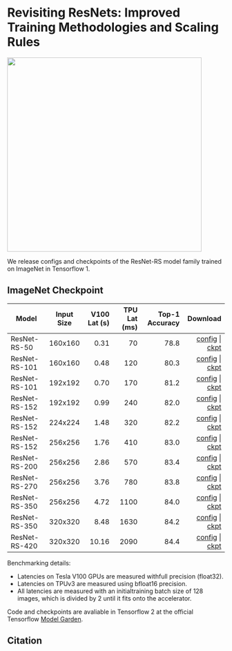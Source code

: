 # Revisiting ResNets: Improved Training Methodologies and Scaling Rules
<img src="https://storage.googleapis.com/cloud-tpu-checkpoints/resnet-rs/promo_fig.png" height="450" />

We release configs and checkpoints of the ResNet-RS model family trained on ImageNet in Tensorflow 1.

## ImageNet Checkpoint

| Model        | Input Size    | V100 Lat (s) | TPU Lat (ms)    |   Top-1 Accuracy  |   Download |
| ------------ |:-------------:| -----------:|--------:|-----------:|-----------:|
| ResNet-RS-50 | 160x160  | 0.31 | 70  | 78.8 | [config](https://github.com/tensorflow/tpu/tree/master/models/official/resnet/resnet_rs/configs/resnetrs50_i160.yaml) \| [ckpt](https://storage.googleapis.com/cloud-tpu-checkpoints/resnet-rs/resnet-rs-50-i160.tar.gz) |
| ResNet-RS-101 | 160x160 | 0.48 | 120 | 80.3 | [config](https://github.com/tensorflow/tpu/tree/master/models/official/resnet/resnet_rs/configs/resnetrs101_i160.yaml) \| [ckpt](https://storage.googleapis.com/cloud-tpu-checkpoints/resnet-rs/resnet-rs-101-i160.tar.gz) |
| ResNet-RS-101 | 192x192 | 0.70 | 170 | 81.2 | [config](https://github.com/tensorflow/tpu/tree/master/models/official/resnet/resnet_rs/configs/resnetrs101_i192.yaml) \| [ckpt](https://storage.googleapis.com/cloud-tpu-checkpoints/resnet-rs/resnet-rs-101-i192.tar.gz) |
| ResNet-RS-152 | 192x192 | 0.99 | 240 | 82.0 | [config](https://github.com/tensorflow/tpu/tree/master/models/official/resnet/resnet_rs/configs/resnetrs152_i192.yaml) \| [ckpt](https://storage.googleapis.com/cloud-tpu-checkpoints/resnet-rs/resnet-rs-152-i192.tar.gz) |
| ResNet-RS-152 | 224x224 | 1.48 | 320 | 82.2 | [config](https://github.com/tensorflow/tpu/tree/master/models/official/resnet/resnet_rs/configs/resnetrs152_i224.yaml) \| [ckpt](https://storage.googleapis.com/cloud-tpu-checkpoints/resnet-rs/resnet-rs-152-i224.tar.gz) |
| ResNet-RS-152 | 256x256 | 1.76 | 410 | 83.0 | [config](https://github.com/tensorflow/tpu/tree/master/models/official/resnet/resnet_rs/configs/resnetrs152_i256.yaml) \| [ckpt](https://storage.googleapis.com/cloud-tpu-checkpoints/resnet-rs/resnet-rs-152-i256.tar.gz) |
| ResNet-RS-200 | 256x256 | 2.86 | 570 | 83.4 | [config](https://github.com/tensorflow/tpu/tree/master/models/official/resnet/resnet_rs/configs/resnetrs200_i256.yaml) \| [ckpt](https://storage.googleapis.com/cloud-tpu-checkpoints/resnet-rs/resnet-rs-200-i256.tar.gz) |
| ResNet-RS-270 | 256x256 | 3.76 | 780 | 83.8 | [config](https://github.com/tensorflow/tpu/tree/master/models/official/resnet/resnet_rs/configs/resnetrs270_i256.yaml) \| [ckpt](https://storage.googleapis.com/cloud-tpu-checkpoints/resnet-rs/resnet-rs-270-i256.tar.gz) |
| ResNet-RS-350 | 256x256 | 4.72 | 1100| 84.0 | [config](https://github.com/tensorflow/tpu/tree/master/models/official/resnet/resnet_rs/configs/resnetrs350_i256.yaml) \| [ckpt](https://storage.googleapis.com/cloud-tpu-checkpoints/resnet-rs/resnet-rs-350-i256.tar.gz) |
| ResNet-RS-350 | 320x320 | 8.48 | 1630| 84.2 | [config](https://github.com/tensorflow/tpu/tree/master/models/official/resnet/resnet_rs/configs/resnetrs350_i320.yaml) \| [ckpt](https://storage.googleapis.com/cloud-tpu-checkpoints/resnet-rs/resnet-rs-350-i320.tar.gz) |
| ResNet-RS-420 | 320x320 | 10.16 | 2090| 84.4 | [config](https://github.com/tensorflow/tpu/tree/master/models/official/resnet/resnet_rs/configs/resnetrs420_i320.yaml) \| [ckpt](https://storage.googleapis.com/cloud-tpu-checkpoints/resnet-rs/resnet-rs-420-i320.tar.gz) |

Benchmarking details:

*  Latencies on Tesla V100 GPUs are measured withfull precision (float32).
*  Latencies on TPUv3 are measured using bfloat16 precision.
*  All latencies are measured with an initialtraining batch size of 128 images, which is divided by 2 until it fits onto the accelerator.

Code and checkpoints are avaliable in Tensorflow 2 at the official Tensorflow [Model Garden](https://github.com/tensorflow/models/tree/master/official/vision/beta).

## Citation

```make
```
